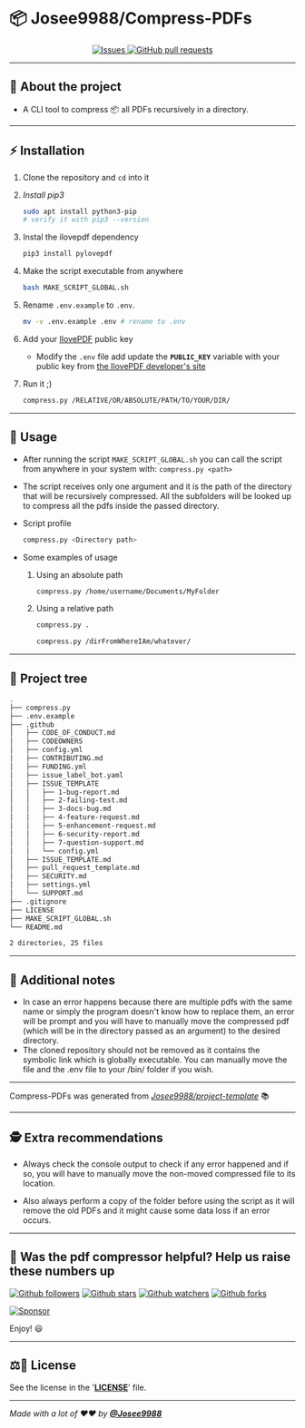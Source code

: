 <!-- markdownlint-disable MD032 MD033-->
# 📦 **Josee9988/Compress-PDFs**

<div align="center">
  <a href="https://github.com/Josee9988/Compress-PDFs/issues">
    <img alt="Issues" src="https://img.shields.io/github/issues/Josee9988/Compress-PDFs?color=0088ff&style=for-the-badge&logo=github"/>
  </a>
  <a href="https://github.com/Josee9988/Compress-PDFs/pulls">
    <img alt="GitHub pull requests" src="https://img.shields.io/github/issues-pr/Josee9988/Compress-PDFs?color=0088ff&style=for-the-badge&logo=github"/>
  </a>
</div>

---

## 🤔 **About the project**

* A CLI tool to compress 📦 all PDFs recursively in a directory.

---

## ⚡ **Installation**

1. Clone the repository and `cd` into it

2. *Install pip3*

    ```bash
    sudo apt install python3-pip
    # verify it with pip3 --version
    ```

3. Instal the ilovepdf dependency

    ```bash
    pip3 install pylovepdf
    ```

4. Make the script executable from anywhere

    ```bash
    bash MAKE_SCRIPT_GLOBAL.sh
    ```

5. Rename `.env.example` to `.env`.

    ```bash
    mv -v .env.example .env # rename to .env
    ```

6. Add your [IlovePDF](https://developer.ilovepdf.com/) public key

    * Modify the `.env` file add update the **`PUBLIC_KEY`** variable with your public key from [the IlovePDF developer's site](https://developer.ilovepdf.com/)

7. Run it ;)

    ```bash
    compress.py /RELATIVE/OR/ABSOLUTE/PATH/TO/YOUR/DIR/
    ```

---

## 🚀 **Usage**

* After running the script `MAKE_SCRIPT_GLOBAL.sh` you can call the script from anywhere in your system with: `compress.py <path>`

* The script receives only one argument and it is the path of the directory that will be recursively compressed. All the subfolders will be looked up to compress all the pdfs inside the passed directory.

* Script profile

  ```bash
  compress.py <Directory path>
  ```

* Some examples of usage

  1. Using an absolute path

      ```bash
      compress.py /home/username/Documents/MyFolder
      ```

  2. Using a relative path

      ```bash
      compress.py .
      ```

      ```bash
      compress.py /dirFromWhereIAm/whatever/
      ```

---

## 🌲 **Project tree**

```bash
.
├── compress.py
├── .env.example
├── .github
│   ├── CODE_OF_CONDUCT.md
│   ├── CODEOWNERS
│   ├── config.yml
│   ├── CONTRIBUTING.md
│   ├── FUNDING.yml
│   ├── issue_label_bot.yaml
│   ├── ISSUE_TEMPLATE
│   │   ├── 1-bug-report.md
│   │   ├── 2-failing-test.md
│   │   ├── 3-docs-bug.md
│   │   ├── 4-feature-request.md
│   │   ├── 5-enhancement-request.md
│   │   ├── 6-security-report.md
│   │   ├── 7-question-support.md
│   │   └── config.yml
│   ├── ISSUE_TEMPLATE.md
│   ├── pull_request_template.md
│   ├── SECURITY.md
│   ├── settings.yml
│   └── SUPPORT.md
├── .gitignore
├── LICENSE
├── MAKE_SCRIPT_GLOBAL.sh
└── README.md

2 directories, 25 files
```

---

## 📝 **Additional notes**

* In case an error happens because there are multiple pdfs with the same name or simply the program doesn't know how to replace them, an error will be prompt and you will have to manually move the compressed pdf (which will be in the directory passed as an argument) to the desired directory.
* The cloned repository should not be  removed as it contains the symbolic link which is globally executable. You can manually move the file and the .env file to your /bin/ folder if you wish.

---

Compress-PDFs was generated from *[Josee9988/project-template](https://github.com/Josee9988/project-template)* 📚

---

## 🕵️ Extra recommendations

* Always check the console output to check if any error happened and if so, you will have to manually move the non-moved compressed file to its location.

* Also always perform a copy of the folder before using the script as it will remove the old PDFs and it might cause some data loss if an error occurs.

---

## 🎉 Was the pdf compressor helpful? Help us raise these numbers up

[![Github followers](https://img.shields.io/github/followers/Josee9988.svg?style=social)](https://github.com/Josee9988)
[![Github stars](https://img.shields.io/github/stars/Josee9988/Compress-PDFs.svg?style=social)](https://github.com/Josee9988/Compress-PDFs/stargazers)
[![Github watchers](https://img.shields.io/github/watchers/Josee9988/Compress-PDFs.svg?style=social)](https://github.com/Josee9988/Compress-PDFs/watchers)
[![Github forks](https://img.shields.io/github/forks/Josee9988/Compress-PDFs.svg?style=social)](https://github.com/Josee9988/Compress-PDFs/network/members)
<!-- MODIFY THIS LINK TO YOUR MAIN DONATING SITE IF YOU ARE NOT IN THE GITHUB SPONSORS PROGRAM -->
[![Sponsor](https://img.shields.io/static/v1?label=Sponsor&message=%E2%9D%A4&logo=github-sponsors&color=red&style=social)](https://github.com/sponsors/Josee9988)

Enjoy! 😃

---

## ⚖️📝 **License**

See the license in the '**[LICENSE](LICENSE)**' file.

---

_Made with a lot of ❤️❤️ by **[@Josee9988](https://github.com/Josee9988)**_
